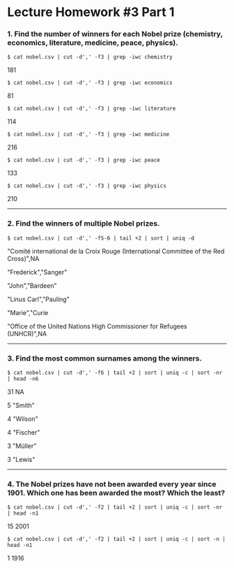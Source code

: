 # Lecture Homework #3 Part 1

### 1. Find the number of winners for each Nobel prize (chemistry, economics, literature, medicine, peace, physics).
```
$ cat nobel.csv | cut -d',' -f3 | grep -iwc chemistry
```
181

```
$ cat nobel.csv | cut -d',' -f3 | grep -iwc economics
```
81

```
$ cat nobel.csv | cut -d',' -f3 | grep -iwc literature
```
114

```
$ cat nobel.csv | cut -d',' -f3 | grep -iwc medicine
```
216

```
$ cat nobel.csv | cut -d',' -f3 | grep -iwc peace
```
133

```
$ cat nobel.csv | cut -d',' -f3 | grep -iwc physics
```
210

------
### 2. Find the winners of multiple Nobel prizes.
```
$ cat nobel.csv | cut -d',' -f5-6 | tail +2 | sort | uniq -d
```
"Comité international de la Croix Rouge (International Committee of the Red Cross)",NA

"Frederick","Sanger"

"John","Bardeen"

"Linus Carl","Pauling"

"Marie","Curie

"Office of the United Nations High Commissioner for Refugees (UNHCR)",NA
 
------
### 3. Find the most common surnames among the winners.
```
$ cat nobel.csv | cut -d',' -f6 | tail +2 | sort | uniq -c | sort -nr | head -n6
```
31 NA

5 "Smith"

4 "Wilson"

4 "Fischer"

3 "Müller"

3 "Lewis"

------
### 4. The Nobel prizes have not been awarded every year since 1901. Which one has been awarded the most? Which the least?
```
$ cat nobel.csv | cut -d',' -f2 | tail +2 | sort | uniq -c | sort -nr | head -n1
```
15 2001

```
$ cat nobel.csv | cut -d',' -f2 | tail +2 | sort | uniq -c | sort -n | head -n1
```
1 1916

